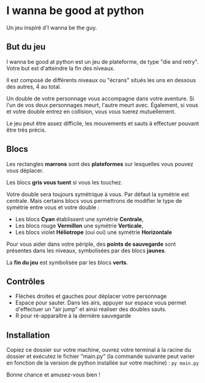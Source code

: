 # I wanna be good at python
Un jeu inspiré d'I wanna be the guy.

## But du jeu
I wanna be good at python est un jeu de plateforme, de type "die and retry". Votre but est d'atteindre la fin des niveaux.

Il est composé de différents niveaux ou "écrans" situés les uns en dessous des autres, 4 au total.

Un double de votre personnage vous accompagne dans votre aventure. Si l'un de vos deux personnages meurt, l'autre meurt avec. Également, si vous et votre double entrez en collision, vous vous tuerez mutuellement.

Le jeu peut être assez difficile, les mouvements et sauts à effectuer pouvant être très précis.

## Blocs
Les rectangles __marrons__ sont des __plateformes__ sur lesquelles vous pouvez vous déplacer.

Les blocs __gris vous tuent__ si vous les touchez.

Votre double sera toujours symétrique à vous. Par défaut la symétrie est centrale. Mais certains blocs vous permettrons de modifier le type de symétrie entre vous et votre double :
- Les blocs __Cyan__ établissent une symétrie __Centrale__,
- Les blocs rouge __Vermillon__ une symétrie __Verticale__,
- Les blocs violet __Héliotrope__ (oui oui) une symétrie __Horizontale__

Pour vous aider dans votre périple, des __points de sauvegarde__ sont présentes dans les niveaux, symbolisées par des blocs __jaunes__.

La __fin du jeu__ est symbolisée par les blocs __verts__.

## Contrôles
- Flèches droites et gauches pour déplacer votre personnage
- Espace pour sauter. Dans les airs, appuyer sur espace vous permet d'effectuer un "air jump" et ainsi réaliser des doubles sauts.
- R pour ré-apparaître à la dernière sauvegarde

## Installation
Copiez ce dossier sur votre machine, ouvrez votre terminal à la racine du dossier et exécutez le fichier "main.py" (la commande suivante peut varier en fonction de la version de python installée sur votre machine) :
``py main.py``

Bonne chance et amusez-vous bien !